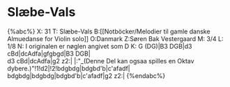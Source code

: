 # Slæbe-Vals

{%abc%}
X: 31
T: Slæbe-Vals
B:[[Notböcker/Melodier til gamle danske Almuedanse for Violin solo]]
O:Danmark
Z:Søren Bak Vestergaard
M: 3/4
L: 1/8
N: I originalen er nøglen angivet som D
K: G
(DG)|B3 DGB|d3 cBd|dcAdfa|gfgbgd|B3 DGB|\
d3 cBd|dcAdfa|g2 z2:| |:"_(Denne Del kan ogsaa spilles en Oktav dybere.)"!1!d2|!2!bdgbdg|bdgbd'b|c'afadf|\
bdgbdg|bdgbdg|bdgbd'b|c'afadf|g2 z2:|
{%endabc%}
